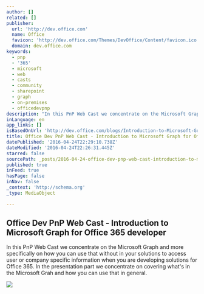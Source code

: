 ```yaml
---
author: []
related: []
publisher:
  url: 'http://dev.office.com'
  name: Office
  favicon: 'http://dev.office.com/Themes/DevOffice/Content/favicon.ico'
  domain: dev.office.com
keywords:
  - pnp
  - '365'
  - microsoft
  - web
  - casts
  - community
  - sharepoint
  - graph
  - on-premises
  - officedevpnp
description: "In this PnP Web Cast we concentrate on the Microsoft Graph and more specifically on how you can use that without in your solutions to access user or company specific information when you are developing solutions for Office 365. In the presentation part we concentrate on covering what's in the Microsoft Grah and how you can use that in general."
inLanguage: en
app_links: []
isBasedOnUrl: 'http://dev.office.com/blogs/Introduction-to-Microsoft-Graph-for-Office-365-developer'
title: Office Dev PnP Web Cast - Introduction to Microsoft Graph for Office 365 developer
datePublished: '2016-04-24T22:29:10.738Z'
dateModified: '2016-04-24T22:26:31.445Z'
starred: false
sourcePath: _posts/2016-04-24-office-dev-pnp-web-cast-introduction-to-microsoft-graph-fo.md
published: true
inFeed: true
hasPage: false
inNav: false
_context: 'http://schema.org'
_type: MediaObject

---
```

<article style=""><h1>Office Dev PnP Web Cast - Introduction to Microsoft Graph for Office 365 developer</h1><p>In this PnP Web Cast we concentrate on the Microsoft Graph and more specifically on how you can use that without in your solutions to access user or company specific information when you are developing solutions for Office 365. In the presentation part we concentrate on covering what's in the Microsoft Grah and how you can use that in general.</p><img src="http://dev.office.com/Media/Default/PnP/PnPLogo220.png" /></article>